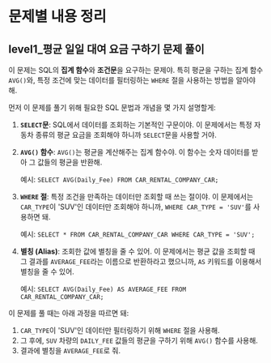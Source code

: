 # 문제별 내용 정리

## level1_평균 일일 대여 요금 구하기 문제 풀이

이 문제는 SQL의 **집계 함수**와 **조건문**을 요구하는 문제야. 특히 평균을 구하는 집계 함수 `AVG()`와, 특정 조건에 맞는 데이터를 필터링하는 `WHERE` 절을 사용하는 방법을 알아야 해.

먼저 이 문제를 풀기 위해 필요한 SQL 문법과 개념을 몇 가지 설명할게:

1. **`SELECT`문**: SQL에서 데이터를 조회하는 기본적인 구문이야. 이 문제에서는 특정 자동차 종류의 평균 요금을 조회해야 하니까 `SELECT`문을 사용할 거야.
    
2. **`AVG()` 함수**: `AVG()`는 평균을 계산해주는 집계 함수야. 이 함수는 숫자 데이터를 받아 그 값들의 평균을 반환해.
    
    예시: `SELECT AVG(Daily_Fee) FROM CAR_RENTAL_COMPANY_CAR;`
    
3. **`WHERE` 절**: 특정 조건을 만족하는 데이터만 조회할 때 쓰는 절이야. 이 문제에서는 `CAR_TYPE`이 'SUV'인 데이터만 조회해야 하니까, `WHERE CAR_TYPE = 'SUV'`를 사용하면 돼.
    
    예시: `SELECT * FROM CAR_RENTAL_COMPANY_CAR WHERE CAR_TYPE = 'SUV';`
    
4. **별칭 (Alias)**: 조회한 값에 별칭을 줄 수 있어. 이 문제에서는 평균 값을 조회할 때 그 결과를 `AVERAGE_FEE`라는 이름으로 반환하라고 했으니까, `AS` 키워드를 이용해서 별칭을 줄 수 있어.
    
    예시: `SELECT AVG(Daily_Fee) AS AVERAGE_FEE FROM CAR_RENTAL_COMPANY_CAR;`

이 문제를 풀 때는 아래 과정을 따르면 돼:

1. `CAR_TYPE`이 'SUV'인 데이터만 필터링하기 위해 `WHERE` 절을 사용해.
2. 그 후에, `SUV` 차량의 `DAILY_FEE` 값들의 평균을 구하기 위해 `AVG()` 함수를 사용해.
3. 결과에 별칭을 `AVERAGE_FEE`로 줘.
